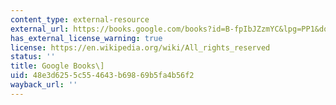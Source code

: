 ```yaml
---
content_type: external-resource
external_url: https://books.google.com/books?id=B-fpIbJZzmYC&lpg=PP1&dq=Machine%20in%20the%20Studio%3A%20Constructing%20the%20Postwar%20American%20Artist&pg=PP1#v=onepage&q&f=false
has_external_license_warning: true
license: https://en.wikipedia.org/wiki/All_rights_reserved
status: ''
title: Google Books\]
uid: 48e3d625-5c55-4643-b698-69b5fa4b56f2
wayback_url: ''
---
```

